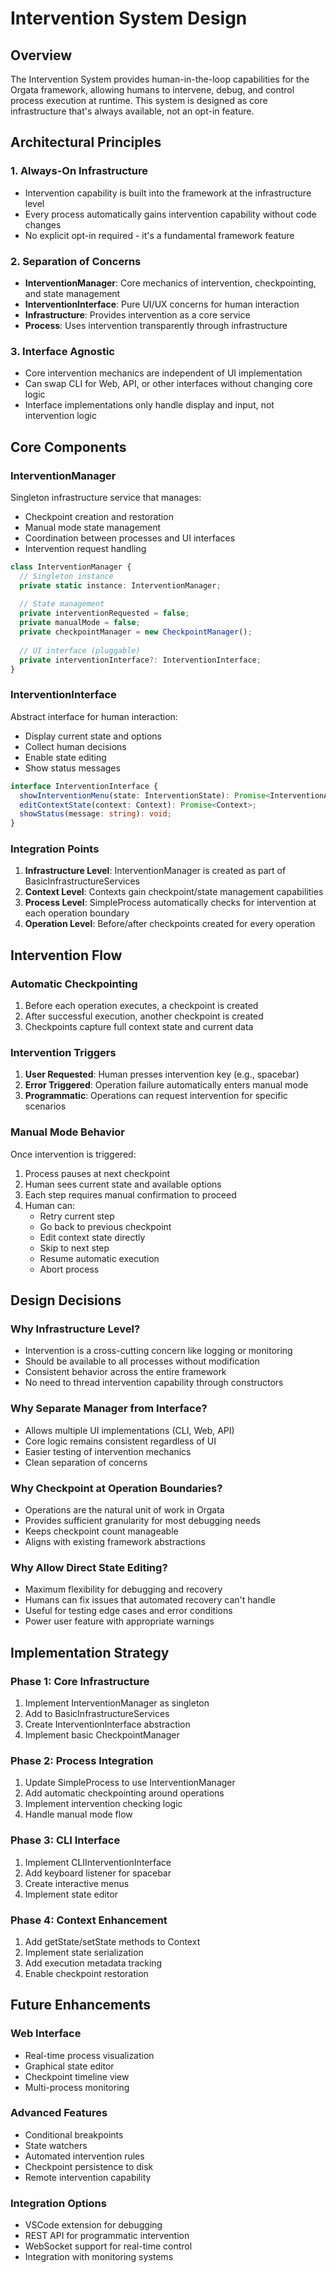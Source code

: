 # Intervention System Design

## Overview

The Intervention System provides human-in-the-loop capabilities for the Orgata framework, allowing humans to intervene, debug, and control process execution at runtime. This system is designed as core infrastructure that's always available, not an opt-in feature.

## Architectural Principles

### 1. **Always-On Infrastructure**
- Intervention capability is built into the framework at the infrastructure level
- Every process automatically gains intervention capability without code changes
- No explicit opt-in required - it's a fundamental framework feature

### 2. **Separation of Concerns**
- **InterventionManager**: Core mechanics of intervention, checkpointing, and state management
- **InterventionInterface**: Pure UI/UX concerns for human interaction
- **Infrastructure**: Provides intervention as a core service
- **Process**: Uses intervention transparently through infrastructure

### 3. **Interface Agnostic**
- Core intervention mechanics are independent of UI implementation
- Can swap CLI for Web, API, or other interfaces without changing core logic
- Interface implementations only handle display and input, not intervention logic

## Core Components

### InterventionManager

Singleton infrastructure service that manages:
- Checkpoint creation and restoration
- Manual mode state management
- Coordination between processes and UI interfaces
- Intervention request handling

```typescript
class InterventionManager {
  // Singleton instance
  private static instance: InterventionManager;
  
  // State management
  private interventionRequested = false;
  private manualMode = false;
  private checkpointManager = new CheckpointManager();
  
  // UI interface (pluggable)
  private interventionInterface?: InterventionInterface;
}
```

### InterventionInterface

Abstract interface for human interaction:
- Display current state and options
- Collect human decisions
- Enable state editing
- Show status messages

```typescript
interface InterventionInterface {
  showInterventionMenu(state: InterventionState): Promise<InterventionAction>;
  editContextState(context: Context): Promise<Context>;
  showStatus(message: string): void;
}
```

### Integration Points

1. **Infrastructure Level**: InterventionManager is created as part of BasicInfrastructureServices
2. **Context Level**: Contexts gain checkpoint/state management capabilities
3. **Process Level**: SimpleProcess automatically checks for intervention at each operation boundary
4. **Operation Level**: Before/after checkpoints created for every operation

## Intervention Flow

### Automatic Checkpointing
1. Before each operation executes, a checkpoint is created
2. After successful execution, another checkpoint is created
3. Checkpoints capture full context state and current data

### Intervention Triggers
1. **User Requested**: Human presses intervention key (e.g., spacebar)
2. **Error Triggered**: Operation failure automatically enters manual mode
3. **Programmatic**: Operations can request intervention for specific scenarios

### Manual Mode Behavior
Once intervention is triggered:
1. Process pauses at next checkpoint
2. Human sees current state and available options
3. Each step requires manual confirmation to proceed
4. Human can:
   - Retry current step
   - Go back to previous checkpoint
   - Edit context state directly
   - Skip to next step
   - Resume automatic execution
   - Abort process

## Design Decisions

### Why Infrastructure Level?
- Intervention is a cross-cutting concern like logging or monitoring
- Should be available to all processes without modification
- Consistent behavior across the entire framework
- No need to thread intervention capability through constructors

### Why Separate Manager from Interface?
- Allows multiple UI implementations (CLI, Web, API)
- Core logic remains consistent regardless of UI
- Easier testing of intervention mechanics
- Clean separation of concerns

### Why Checkpoint at Operation Boundaries?
- Operations are the natural unit of work in Orgata
- Provides sufficient granularity for most debugging needs
- Keeps checkpoint count manageable
- Aligns with existing framework abstractions

### Why Allow Direct State Editing?
- Maximum flexibility for debugging and recovery
- Humans can fix issues that automated recovery can't handle
- Useful for testing edge cases and error conditions
- Power user feature with appropriate warnings

## Implementation Strategy

### Phase 1: Core Infrastructure
1. Implement InterventionManager as singleton
2. Add to BasicInfrastructureServices
3. Create InterventionInterface abstraction
4. Implement basic CheckpointManager

### Phase 2: Process Integration
1. Update SimpleProcess to use InterventionManager
2. Add automatic checkpointing around operations
3. Implement intervention checking logic
4. Handle manual mode flow

### Phase 3: CLI Interface
1. Implement CLIInterventionInterface
2. Add keyboard listener for spacebar
3. Create interactive menus
4. Implement state editor

### Phase 4: Context Enhancement
1. Add getState/setState methods to Context
2. Implement state serialization
3. Add execution metadata tracking
4. Enable checkpoint restoration

## Future Enhancements

### Web Interface
- Real-time process visualization
- Graphical state editor
- Checkpoint timeline view
- Multi-process monitoring

### Advanced Features
- Conditional breakpoints
- State watchers
- Automated intervention rules
- Checkpoint persistence to disk
- Remote intervention capability

### Integration Options
- VSCode extension for debugging
- REST API for programmatic intervention
- WebSocket support for real-time control
- Integration with monitoring systems